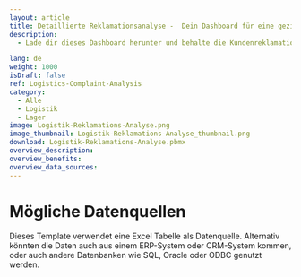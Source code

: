 ```yaml
---
layout: article
title: Detaillierte Reklamationsanalyse -  Dein Dashboard für eine gezielte Fehlervermeidung
description: 
  - Lade dir dieses Dashboard herunter und behalte die Kundenreklamationen deines Unternehmens stets im Auge. Es liefert den Mitarbeitenden deiner Logistikabteilung einen wichtigen Echtzeit Überblick über die Reklamationsquoten und -gründe der aktuellen und vorherigen Woche. Zudem sehen deine Mitarbeitenden direkt auch die häufigsten Fehlerarten und -orte. Dein Team erhält einen transparenten Einblick in die eigene Leistung und wird motiviert, Fehler zu vermeiden. Analysiere effizient die einzelnen Bestandteile der Reklamationen und reduziere so deine Kosten.

lang: de
weight: 1000
isDraft: false
ref: Logistics-Complaint-Analysis
category:
  - Alle
  - Logistik
  - Lager
image: Logistik-Reklamations-Analyse.png
image_thumbnail: Logistik-Reklamations-Analyse_thumbnail.png
download: Logistik-Reklamations-Analyse.pbmx
overview_description:
overview_benefits:
overview_data_sources:
---
```

# Mögliche Datenquellen
Dieses Template verwendet eine Excel Tabelle als Datenquelle. Alternativ könnten die Daten auch aus einem ERP-System oder CRM-System kommen, oder auch andere Datenbanken wie SQL, Oracle oder ODBC genutzt werden.


